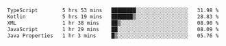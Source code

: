<!-- <img align='right' src="https://github-readme-stats-eight-rose-90.vercel.app
/api?username=JesusJimenezG&show_icons=true&theme=radical">

### Hi there 👋 My name is Jesús.
- I'm a Computer Engineering student.
- I'm currently working as a Full stack Web developer and native Android Developer.

- Proghead.
- Inlärning svenska
- I also like to translate music on my YouTube channel. [![YouTube Views](https://img.shields.io/youtube/channel/views/UCWnlcC4_sV9Imcy9ysQpxHA?style=social)](https://www.youtube.com/channel/UCWnlcC4_sV9Imcy9ysQpxHA) -->
<!-- ![banner](https://github.com/JesusJimenezG/JesusJimenezG/blob/main/1.png) -->

<!--START_SECTION:waka-->

```txt
TypeScript        5 hrs 53 mins   ████████░░░░░░░░░░░░░░░░░   31.98 %
Kotlin            5 hrs 19 mins   ███████▒░░░░░░░░░░░░░░░░░   28.83 %
XML               1 hr 38 mins    ██▒░░░░░░░░░░░░░░░░░░░░░░   08.90 %
JavaScript        1 hr 29 mins    ██░░░░░░░░░░░░░░░░░░░░░░░   08.09 %
Java Properties   1 hr 3 mins     █▒░░░░░░░░░░░░░░░░░░░░░░░   05.76 %
```

<!--END_SECTION:waka-->

<!--
**JesusJimenezG/JesusJimenezG** is a ✨ _special_ ✨ repository because its `README.md` (this file) appears on your GitHub profile.

Here are some ideas to get you started:

- 🔭 I’m currently working on ...
- 🌱 I’m currently learning ...
- 👯 I’m looking to collaborate on ...
- 🤔 I’m looking for help with ...
- 💬 Ask me about ...
- 📫 How to reach me: ...
- 😄 Pronouns: ...
- ⚡ Fun fact: ...
-->

